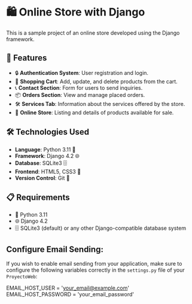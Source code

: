 # 🛍️ Online Store with Django

This is a sample project of an online store developed using the Django framework.

## 🚀 Features

- 🔒 **Authentication System**: User registration and login.
- 🛒 **Shopping Cart**: Add, update, and delete products from the cart.
- 📞 **Contact Section**: Form for users to send inquiries.
- 📦 **Orders Section**: View and manage placed orders.
- 🛠️ **Services Tab**: Information about the services offered by the store.
- 🏪 **Online Store**: Listing and details of products available for sale.

## 🛠️ Technologies Used

- **Language**: Python 3.11 🐍
- **Framework**: Django 4.2 🌐
- **Database**: SQLite3 🗄️
- **Frontend**: HTML5, CSS3 🎨
- **Version Control**: Git 📁

## 📋 Requirements

- 🐍 Python 3.11
- 🌐 Django 4.2
- 🗄️ SQLite3 (default) or any other Django-compatible database system

## Configure Email Sending:

If you wish to enable email sending from your application, make sure to configure the following variables correctly in the `settings.py` file of your `ProyectoWeb`:

EMAIL_HOST_USER = 'your_email@example.com'
EMAIL_HOST_PASSWORD = 'your_email_password'
